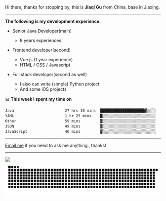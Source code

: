 Hi there, thanks for stopping by, this is **Jiaqi Gu** from China, base in Jiaxing.

---

**The following is my development experience.**

- Senior Java Developer(main)
  - 8 years experiences

- Frontend developer(second)
  - Vue.js (1 year experience)
  - HTML / CSS / Javascript
  
- Full stack developer(second as well)
  - I also can write (simple) Python project
  - And some iOS projects

📊 **This week I spent my time on**
<!--START_SECTION:waka-->

```txt
Java                       27 hrs 30 mins  ████████████████████▓░░░░   82.10 %
YAML                       1 hr 25 mins    █░░░░░░░░░░░░░░░░░░░░░░░░   04.26 %
Other                      59 mins         ▓░░░░░░░░░░░░░░░░░░░░░░░░   02.94 %
JSON                       49 mins         ▓░░░░░░░░░░░░░░░░░░░░░░░░   02.49 %
JavaScript                 40 mins         ▓░░░░░░░░░░░░░░░░░░░░░░░░   02.00 %
```

<!--END_SECTION:waka-->

---

[Email me](mailto:htk2klwgr@mozmail.com?subject=Hiring_from_GitHub) if you need to ask me anything., thanks!

---

![]( https://visitor-badge.glitch.me/badge?page_id=githubgujiaqi)
![]( https://github.com/droid-Q/droid-Q/raw/output/github-contribution-grid-snake.svg#gh-dark-mode-only)
